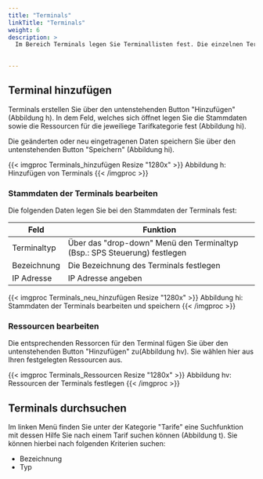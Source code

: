```yaml
---
title: "Terminals"
linkTitle: "Terminals"
weight: 6
description: >
  Im Bereich Terminals legen Sie Terminallisten fest. Die einzelnen Terminals können Sie neu hinzufügen oder ändern.    
 

---
```

## Terminal hinzufügen
Terminals erstellen Sie über den untenstehenden Button "Hinzufügen" (Abbildung h). In dem Feld, welches sich öffnet legen Sie die Stammdaten sowie die Ressourcen für die jeweiliege Tarifkategorie fest (Abbildung hi).

Die geänderten oder neu eingetragenen Daten speichern Sie über den untenstehenden Button "Speichern" (Abbildung hi).


{{< imgproc Terminals_hinzufügen Resize "1280x" >}}
Abbildung h: Hinzufügen von Terminals
{{< /imgproc >}}


### Stammdaten der Terminals bearbeiten
Die folgenden Daten legen Sie bei den Stammdaten der Terminals fest:

| Feld         | Funktion         | 
| ------------- |-------------  | 
| Terminaltyp        | Über das "drop-down" Menü den Terminaltyp (Bsp.: SPS Steuerung) festlegen| 
| Bezeichnung   | Die Bezeichnung des Terminals festlegen   |  
| IP Adresse | IP Adresse angeben   |  

{{< imgproc Terminals_neu_hinzufügen Resize "1280x" >}}
Abbildung hi: Stammdaten der Terminals bearbeiten und speichern
{{< /imgproc >}}

### Ressourcen bearbeiten
Die entsprechenden Ressorcen für den Terminal fügen Sie über den untenstehenden Button "Hinzufügen" zu(Abbildung hv). Sie wählen hier aus Ihren festgelegten Ressourcen aus. 

{{< imgproc Terminals_Ressourcen Resize "1280x" >}}
Abbildung hv: Ressourcen der Terminals festlegen
{{< /imgproc >}}

## Terminals durchsuchen
Im linken Menü finden Sie unter der Kategorie "Tarife" eine Suchfunktion mit dessen Hilfe Sie nach einem Tarif suchen können (Abbildung t). Sie können hierbei nach folgenden Kriterien suchen: 
* Bezeichnung
* Typ

